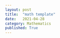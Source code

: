 ```yaml
---
layout: post
title:  "math template"
date:   2021-04-28
category: Mathematics
published: True
---
```

